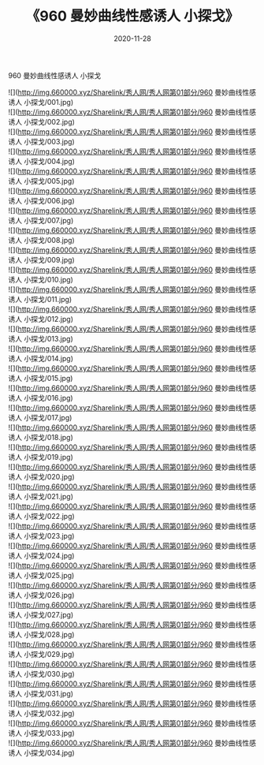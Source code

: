 ﻿---
layout: post
title:  《960 曼妙曲线性感诱人 小探戈》
date:   2020-11-28
img: http://img.660000.xyz/Sharelink/秀人网/秀人网第01部分/960 曼妙曲线性感诱人 小探戈/000.jpg
categories: [美女, 清纯, 唯美]
---

960 曼妙曲线性感诱人 小探戈

  ![](http://img.660000.xyz/Sharelink/秀人网/秀人网第01部分/960 曼妙曲线性感诱人 小探戈/001.jpg) <br> ![](http://img.660000.xyz/Sharelink/秀人网/秀人网第01部分/960 曼妙曲线性感诱人 小探戈/002.jpg) <br> ![](http://img.660000.xyz/Sharelink/秀人网/秀人网第01部分/960 曼妙曲线性感诱人 小探戈/003.jpg) <br> ![](http://img.660000.xyz/Sharelink/秀人网/秀人网第01部分/960 曼妙曲线性感诱人 小探戈/004.jpg) <br> ![](http://img.660000.xyz/Sharelink/秀人网/秀人网第01部分/960 曼妙曲线性感诱人 小探戈/005.jpg) <br> ![](http://img.660000.xyz/Sharelink/秀人网/秀人网第01部分/960 曼妙曲线性感诱人 小探戈/006.jpg) <br> ![](http://img.660000.xyz/Sharelink/秀人网/秀人网第01部分/960 曼妙曲线性感诱人 小探戈/007.jpg) <br> ![](http://img.660000.xyz/Sharelink/秀人网/秀人网第01部分/960 曼妙曲线性感诱人 小探戈/008.jpg) <br> ![](http://img.660000.xyz/Sharelink/秀人网/秀人网第01部分/960 曼妙曲线性感诱人 小探戈/009.jpg) <br> ![](http://img.660000.xyz/Sharelink/秀人网/秀人网第01部分/960 曼妙曲线性感诱人 小探戈/010.jpg) <br> ![](http://img.660000.xyz/Sharelink/秀人网/秀人网第01部分/960 曼妙曲线性感诱人 小探戈/011.jpg) <br> ![](http://img.660000.xyz/Sharelink/秀人网/秀人网第01部分/960 曼妙曲线性感诱人 小探戈/012.jpg) <br> ![](http://img.660000.xyz/Sharelink/秀人网/秀人网第01部分/960 曼妙曲线性感诱人 小探戈/013.jpg) <br> ![](http://img.660000.xyz/Sharelink/秀人网/秀人网第01部分/960 曼妙曲线性感诱人 小探戈/014.jpg) <br> ![](http://img.660000.xyz/Sharelink/秀人网/秀人网第01部分/960 曼妙曲线性感诱人 小探戈/015.jpg) <br> ![](http://img.660000.xyz/Sharelink/秀人网/秀人网第01部分/960 曼妙曲线性感诱人 小探戈/016.jpg) <br> ![](http://img.660000.xyz/Sharelink/秀人网/秀人网第01部分/960 曼妙曲线性感诱人 小探戈/017.jpg) <br> ![](http://img.660000.xyz/Sharelink/秀人网/秀人网第01部分/960 曼妙曲线性感诱人 小探戈/018.jpg) <br> ![](http://img.660000.xyz/Sharelink/秀人网/秀人网第01部分/960 曼妙曲线性感诱人 小探戈/019.jpg) <br> ![](http://img.660000.xyz/Sharelink/秀人网/秀人网第01部分/960 曼妙曲线性感诱人 小探戈/020.jpg) <br> ![](http://img.660000.xyz/Sharelink/秀人网/秀人网第01部分/960 曼妙曲线性感诱人 小探戈/021.jpg) <br> ![](http://img.660000.xyz/Sharelink/秀人网/秀人网第01部分/960 曼妙曲线性感诱人 小探戈/022.jpg) <br> ![](http://img.660000.xyz/Sharelink/秀人网/秀人网第01部分/960 曼妙曲线性感诱人 小探戈/023.jpg) <br> ![](http://img.660000.xyz/Sharelink/秀人网/秀人网第01部分/960 曼妙曲线性感诱人 小探戈/024.jpg) <br> ![](http://img.660000.xyz/Sharelink/秀人网/秀人网第01部分/960 曼妙曲线性感诱人 小探戈/025.jpg) <br> ![](http://img.660000.xyz/Sharelink/秀人网/秀人网第01部分/960 曼妙曲线性感诱人 小探戈/026.jpg) <br> ![](http://img.660000.xyz/Sharelink/秀人网/秀人网第01部分/960 曼妙曲线性感诱人 小探戈/027.jpg) <br> ![](http://img.660000.xyz/Sharelink/秀人网/秀人网第01部分/960 曼妙曲线性感诱人 小探戈/028.jpg) <br> ![](http://img.660000.xyz/Sharelink/秀人网/秀人网第01部分/960 曼妙曲线性感诱人 小探戈/029.jpg) <br> ![](http://img.660000.xyz/Sharelink/秀人网/秀人网第01部分/960 曼妙曲线性感诱人 小探戈/030.jpg) <br> ![](http://img.660000.xyz/Sharelink/秀人网/秀人网第01部分/960 曼妙曲线性感诱人 小探戈/031.jpg) <br> ![](http://img.660000.xyz/Sharelink/秀人网/秀人网第01部分/960 曼妙曲线性感诱人 小探戈/032.jpg) <br> ![](http://img.660000.xyz/Sharelink/秀人网/秀人网第01部分/960 曼妙曲线性感诱人 小探戈/033.jpg) <br> ![](http://img.660000.xyz/Sharelink/秀人网/秀人网第01部分/960 曼妙曲线性感诱人 小探戈/034.jpg) <br>